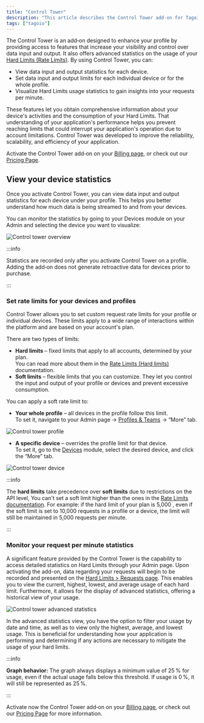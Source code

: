 ```yaml
---
title: "Control Tower"
description: "This article describes the Control Tower add-on for TagoIO, explaining its capabilities for monitoring and limiting data input/output and Hard Limits usage, and how to view per-device statistics after activation."
tags: ["tagoio"]
---
```

The Control Tower is an add‑on designed to enhance your profile by providing access to features that increase your visibility and control over data input and output. It also offers advanced statistics on the usage of your [Hard Limits (Rate Limits)](/docs/tagoio/profiles/services/rate-limits-hard-limits.md). By using Control Tower, you can:

- View data input and output statistics for each device.
- Set data input and output limits for each individual device or for the whole profile.
- Visualize Hard Limits usage statistics to gain insights into your requests per minute.

These features let you obtain comprehensive information about your device's activities and the consumption of your Hard Limits. That understanding of your application's performance helps you prevent reaching limits that could interrupt your application's operation due to account limitations. Control Tower was developed to improve the reliability, scalability, and efficiency of your application.

Activate the Control Tower add‑on on your [Billing page](https://admin.tago.io/account/billing), or check out our [Pricing Page](https://tago.io/pricing).

## View your device statistics

Once you activate Control Tower, you can view data input and output statistics for each device under your profile. This helps you better understand how much data is being streamed to and from your devices.

You can monitor the statistics by going to your Devices module on your Admin and selecting the device you want to visualize:

![Control tower overview](/docs_imagem/tagoio/ctower_device_statistics.png)

:::info

Statistics are recorded only after you activate Control Tower on a profile. Adding the add‑on does not generate retroactive data for devices prior to purchase.

:::

### Set rate limits for your devices and profiles

Control Tower allows you to set custom request rate limits for your profile or individual devices. These limits apply to a wide range of interactions within the platform and are based on your account's plan.

There are two types of limits:

- **Hard limits** – fixed limits that apply to all accounts, determined by your plan.  
  You can read more about them in the [Rate Limits (Hard limits)](/docs/tagoio/profiles/services/rate-limits-hard-limits.md) documentation.
- **Soft limits** – flexible limits that you can customize. They let you control the input and output of your profile or devices and prevent excessive consumption.

You can apply a soft rate limit to:

- **Your whole profile** – all devices in the profile follow this limit.  
  To set it, navigate to your Admin page → [Profiles & Teams](https://admin.tago.io/profile) → “More” tab.

![Control tower profile](/docs_imagem/tagoio/profile_limit_ctower.png)

- **A specific device** – overrides the profile limit for that device.  
  To set it, go to the [Devices](/docs/tagoio/devices/) module, select the desired device, and click the “More” tab.

![Control tower device](/docs_imagem/tagoio/device_limit_ctower.png)

:::info

The **hard limits** take precedence over **soft limits** due to restrictions on the API level, You can't set a soft limit higher than the ones in the [Rate Limits documentation](/docs/tagoio/profiles/services/rate-limits-hard-limits.md).
For example: if the hard limit of your plan is 5,000 , even if the soft limit is set to 10,000 requests in a profile or a device, the limit will still be maintained in 5,000 requests per minute.

:::

### Monitor your request per minute statistics

A significant feature provided by the Control Tower is the capability to access detailed statistics on Hard Limits through your Admin page. Upon activating the add-on, data regarding your requests will begin to be recorded and presented on the [Hard Limits > Requests page](https://admin.tago.io/limits/hard). This enables you to view the current, highest, lowest, and average usage of each hard limit. Furthermore, it allows for the display of advanced statistics, offering a historical view of your usage.


![Control tower advanced statistics](/docs_imagem/tagoio/rpm_list_advanced_statistics.png)

In the advanced statistics view, you have the option to filter your usage by date and time, as well as to view only the highest, average, and lowest usage. This is beneficial for understanding how your application is performing and determining if any actions are necessary to mitigate the usage of your hard limits.

:::info

**Graph behavior:** The graph always displays a minimum value of 25 % for usage, even if the actual usage falls below this threshold. If usage is 0 %, it will still be represented as 25 %.

:::

Activate now the Control Tower add‑on on your [Billing page](https://admin.tago.io/account/billing), or check out our [Pricing Page](https://tago.io/pricing) for more information.